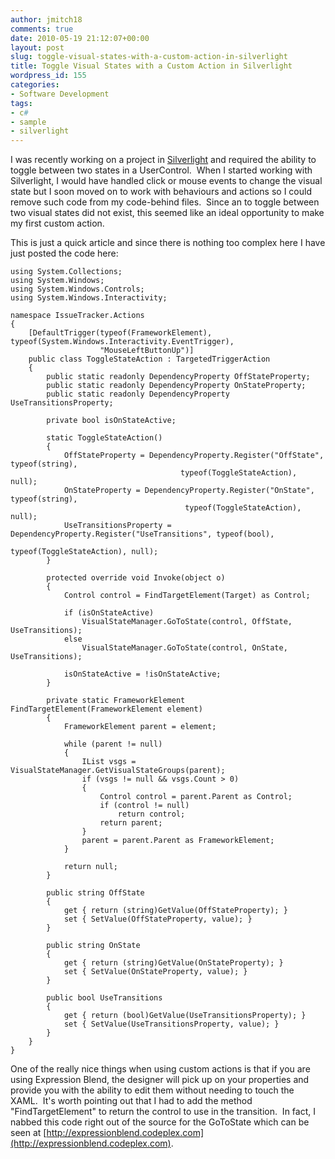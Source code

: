 ```yaml
---
author: jmitch18
comments: true
date: 2010-05-19 21:12:07+00:00
layout: post
slug: toggle-visual-states-with-a-custom-action-in-silverlight
title: Toggle Visual States with a Custom Action in Silverlight
wordpress_id: 155
categories:
- Software Development
tags:
- c#
- sample
- silverlight
---
```


I was recently working on a project in [Silverlight](http://www.silverlight.net) and required the ability to toggle between two states in a UserControl.  When I started working with Silverlight, I would have handled click or mouse events to change the visual state but I soon moved on to work with behaviours and actions so I could remove such code from my code-behind files.  Since an to toggle between two visual states did not exist, this seemed like an ideal opportunity to make my first custom action.

<!-- more -->

This is just a quick article and since there is nothing too complex here I have just posted the code here:

    
    using System.Collections;
    using System.Windows;
    using System.Windows.Controls;
    using System.Windows.Interactivity;
    
    namespace IssueTracker.Actions
    {
        [DefaultTrigger(typeof(FrameworkElement), typeof(System.Windows.Interactivity.EventTrigger),
                        "MouseLeftButtonUp")]
        public class ToggleStateAction : TargetedTriggerAction
        {
            public static readonly DependencyProperty OffStateProperty;
            public static readonly DependencyProperty OnStateProperty;
            public static readonly DependencyProperty UseTransitionsProperty;
    
            private bool isOnStateActive;
    
            static ToggleStateAction()
            {
                OffStateProperty = DependencyProperty.Register("OffState", typeof(string), 
                                          typeof(ToggleStateAction), null);
                OnStateProperty = DependencyProperty.Register("OnState", typeof(string), 
                                           typeof(ToggleStateAction), null);
                UseTransitionsProperty = DependencyProperty.Register("UseTransitions", typeof(bool),
                                                  typeof(ToggleStateAction), null);
            }
    
            protected override void Invoke(object o)
            {
                Control control = FindTargetElement(Target) as Control;
    
                if (isOnStateActive)
                    VisualStateManager.GoToState(control, OffState, UseTransitions);
                else
                    VisualStateManager.GoToState(control, OnState, UseTransitions);
    
                isOnStateActive = !isOnStateActive;
            }
    
            private static FrameworkElement FindTargetElement(FrameworkElement element)
            {
                FrameworkElement parent = element;
    
                while (parent != null)
                {
                    IList vsgs = VisualStateManager.GetVisualStateGroups(parent);
                    if (vsgs != null && vsgs.Count > 0)
                    {
                        Control control = parent.Parent as Control;
                        if (control != null)
                            return control;
                        return parent;
                    }
                    parent = parent.Parent as FrameworkElement;
                }
    
                return null;
            }
    
            public string OffState
            {
                get { return (string)GetValue(OffStateProperty); }
                set { SetValue(OffStateProperty, value); }
            }
    
            public string OnState
            {
                get { return (string)GetValue(OnStateProperty); }
                set { SetValue(OnStateProperty, value); }
            }
    
            public bool UseTransitions
            {
                get { return (bool)GetValue(UseTransitionsProperty); }
                set { SetValue(UseTransitionsProperty, value); }
            }
        }
    }


One of the really nice things when using custom actions is that if you are using Expression Blend, the designer will pick up on your properties and provide you with the ability to edit them without needing to touch the XAML.  It's worth pointing out that I had to add the method "FindTargetElement" to return the control to use in the transition.  In fact, I nabbed this code right out of the source for the GoToState which can be seen at [http://expressionblend.codeplex.com](http://expressionblend.codeplex.com).
